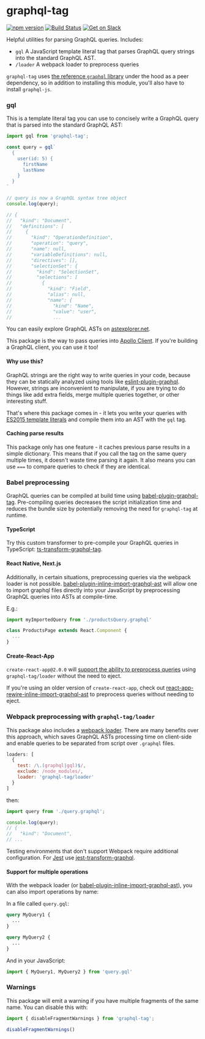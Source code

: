 # graphql-tag
[![npm version](https://badge.fury.io/js/graphql-tag.svg)](https://badge.fury.io/js/graphql-tag)
[![Build Status](https://travis-ci.org/apollographql/graphql-tag.svg?branch=master)](https://travis-ci.org/apollographql/graphql-tag)
[![Get on Slack](https://img.shields.io/badge/slack-join-orange.svg)](http://www.apollodata.com/#slack)

Helpful utilities for parsing GraphQL queries. Includes:

- `gql` A JavaScript template literal tag that parses GraphQL query strings into the standard GraphQL AST.
- `/loader` A webpack loader to preprocess queries

`graphql-tag` uses [the reference `graphql` library](https://github.com/graphql/graphql-js) under the hood as a peer dependency, so in addition to installing this module, you'll also have to install `graphql-js`.

### gql

This is a template literal tag you can use to concisely write a GraphQL query that is parsed into the standard GraphQL AST:

```js
import gql from 'graphql-tag';

const query = gql`
  {
    user(id: 5) {
      firstName
      lastName
    }
  }
`

// query is now a GraphQL syntax tree object
console.log(query);

// {
//   "kind": "Document",
//   "definitions": [
//     {
//       "kind": "OperationDefinition",
//       "operation": "query",
//       "name": null,
//       "variableDefinitions": null,
//       "directives": [],
//       "selectionSet": {
//         "kind": "SelectionSet",
//         "selections": [
//           {
//             "kind": "Field",
//             "alias": null,
//             "name": {
//               "kind": "Name",
//               "value": "user",
//               ...
```

You can easily explore GraphQL ASTs on [astexplorer.net](https://astexplorer.net/#/drYr8X1rnP/1).

This package is the way to pass queries into [Apollo Client](https://github.com/apollostack/apollo-client). If you're building a GraphQL client, you can use it too!

#### Why use this?

GraphQL strings are the right way to write queries in your code, because they can be statically analyzed using tools like [eslint-plugin-graphql](https://github.com/apollostack/eslint-plugin-graphql). However, strings are inconvenient to manipulate, if you are trying to do things like add extra fields, merge multiple queries together, or other interesting stuff.

That's where this package comes in - it lets you write your queries with [ES2015 template literals](https://developer.mozilla.org/en-US/docs/Web/JavaScript/Reference/Template_literals) and compile them into an AST with the `gql` tag.

#### Caching parse results

This package only has one feature - it caches previous parse results in a simple dictionary. This means that if you call the tag on the same query multiple times, it doesn't waste time parsing it again. It also means you can use `===` to compare queries to check if they are identical.

### Babel preprocessing

GraphQL queries can be compiled at build time using [babel-plugin-graphql-tag](https://github.com/gajus/babel-plugin-graphql-tag). Pre-compiling queries decreases the script initialization time and reduces the bundle size by potentially removing the need for `graphql-tag` at runtime.

#### TypeScript
Try this custom transformer to pre-compile your GraphQL queries in TypeScript: [ts-transform-graphql-tag](https://github.com/firede/ts-transform-graphql-tag).

#### React Native, Next.js

Additionally, in certain situations, preprocessing queries via the webpack loader is not possible. [babel-plugin-inline-import-graphql-ast](https://www.npmjs.com/package/babel-plugin-inline-import-graphql-ast) will allow one to import graphql files directly into your JavaScript by preprocessing GraphQL queries into ASTs at compile-time.

E.g.:
```javascript
import myImportedQuery from './productsQuery.graphql'

class ProductsPage extends React.Component {
  ...
}
```

#### Create-React-App

`create-react-app@2.0.0` will [support the ability to preprocess queries](https://github.com/facebook/create-react-app/pull/3909) using `graphql-tag/loader` without the need to eject.

If you're using an older version of `create-react-app`, check out [react-app-rewire-inline-import-graphql-ast](https://www.npmjs.com/package/react-app-rewire-inline-import-graphql-ast) to preprocess queries without needing to eject.

### Webpack preprocessing with `graphql-tag/loader`

This package also includes a [webpack loader](https://webpack.js.org/concepts/loaders). There are many benefits over this approach, which saves GraphQL ASTs processing time on client-side and enable queries to be separated from script over `.graphql` files.

```js
loaders: [
  {
    test: /\.(graphql|gql)$/,
    exclude: /node_modules/,
    loader: 'graphql-tag/loader'
  }
]
```

then:

```js
import query from './query.graphql';

console.log(query);
// {
//   "kind": "Document",
// ...
```

Testing environments that don't support Webpack require additional configuration. For [Jest](https://facebook.github.io/jest/) use [jest-transform-graphql](https://github.com/remind101/jest-transform-graphql).

#### Support for multiple operations

With the webpack loader (or [babel-plugin-inline-import-graphql-ast](https://www.npmjs.com/package/babel-plugin-inline-import-graphql-ast)), you can also import operations by name:

In a file called `query.gql`:
```graphql
query MyQuery1 {
  ...
}

query MyQuery2 {
  ...
}
```

And in your JavaScript:
```javascript
import { MyQuery1, MyQuery2 } from 'query.gql'
```

### Warnings

This package will emit a warning if you have multiple fragments of the same name. You can disable this with:

```js
import { disableFragmentWarnings } from 'graphql-tag';

disableFragmentWarnings()
```
